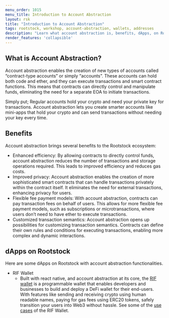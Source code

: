```yaml
---
menu_order: 1015
menu_title: Introduction to Account Abstraction
layout: rsk
title: "Introduction to Account Abstraction"
tags: rootstock, workshop, account-abstraction, wallets, addresses
description: "Learn what account abstraction is, benefits, dApps, on Rootstock, and how to setup an account abstraction dApp on Rootstock"
render_features: 'collapsible'
---
```


## What is Account Abstraction?

Account abstraction enables the creation of new types of accounts called “contract-type accounts” or simply “accounts”. These accounts can hold both code and ether, and they can execute transactions and smart contract functions. This means that contracts can directly control and manipulate funds, eliminating the need for a separate EOA to initiate transactions.

Simply put;
Regular accounts hold your crypto and need your private key for transactions. Account abstraction lets you create smarter accounts like mini-apps that hold your crypto and can send transactions without needing your key every time.

## Benefits

Account abstraction brings several benefits to the Rootstock ecosystem:

- Enhanced efficiency: By allowing contracts to directly control funds, account abstraction reduces the number of transactions and storage operations required. This leads to improved efficiency and reduces gas costs.
- Improved privacy: Account abstraction enables the creation of more sophisticated smart contracts that can handle transactions privately within the contract itself. It eliminates the need for external transactions, enhancing privacy for users.
- Flexible fee payment models: With account abstraction, contracts can pay transaction fees on behalf of users. This allows for more flexible fee payment models, such as subscriptions or microtransactions, where users don’t need to have ether to execute transactions.
- Customized transaction semantics: Account abstraction opens up possibilities for customizing transaction semantics. Contracts can define their own rules and conditions for executing transactions, enabling more complex and dynamic interactions.

## dApps on Rootstock

Here are some dApps on Rootstock with account abstraction functionalities.

[](#top "collapsible")
- RIF Wallet
    - Built with react native, and account abstraction at its core, the [RIF wallet](https://github.com/rsksmart/rif-wallet) is a programmable wallet that enables developers and businesses to build and deploy a DeFi wallet for their end-users. With features like sending and receiving crypto using human readable names, paying for gas fees using ERC20 tokens, safely transition your users into Web3 without hassle. See some of the [use cases](https://rif.technology/use-cases/) of the RIF Wallet.
